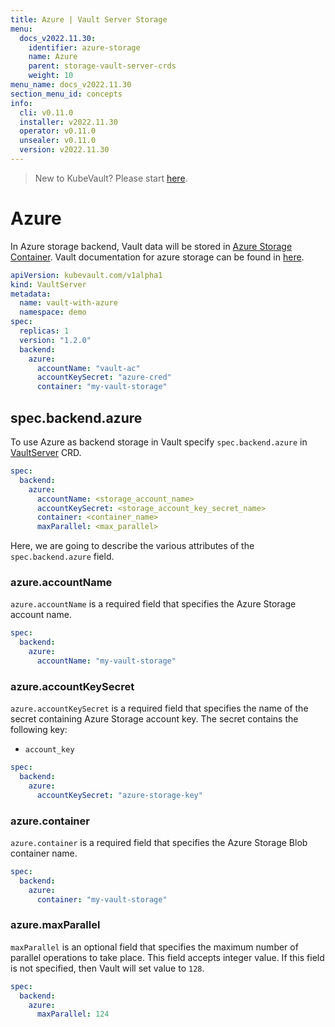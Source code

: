 ```yaml
---
title: Azure | Vault Server Storage
menu:
  docs_v2022.11.30:
    identifier: azure-storage
    name: Azure
    parent: storage-vault-server-crds
    weight: 10
menu_name: docs_v2022.11.30
section_menu_id: concepts
info:
  cli: v0.11.0
  installer: v2022.11.30
  operator: v0.11.0
  unsealer: v0.11.0
  version: v2022.11.30
---
```


> New to KubeVault? Please start [here](/docs/v2022.11.30/concepts/README).

# Azure

In Azure storage backend, Vault data will be stored in [Azure Storage Container](https://azure.microsoft.com/en-us/services/storage/). Vault documentation for azure storage can be found in [here](https://www.vaultproject.io/docs/configuration/storage/azure.html).

```yaml
apiVersion: kubevault.com/v1alpha1
kind: VaultServer
metadata:
  name: vault-with-azure
  namespace: demo
spec:
  replicas: 1
  version: "1.2.0"
  backend:
    azure:
      accountName: "vault-ac"
      accountKeySecret: "azure-cred"
      container: "my-vault-storage"
```

## spec.backend.azure

To use Azure as backend storage in Vault specify `spec.backend.azure` in [VaultServer](/docs/v2022.11.30/concepts/vault-server-crds/vaultserver) CRD.

```yaml
spec:
  backend:
    azure:
      accountName: <storage_account_name>
      accountKeySecret: <storage_account_key_secret_name>
      container: <container_name>
      maxParallel: <max_parallel>
```

Here, we are going to describe the various attributes of the `spec.backend.azure` field.

### azure.accountName

`azure.accountName` is a required field that specifies the Azure Storage account name.

```yaml
spec:
  backend:
    azure:
      accountName: "my-vault-storage"
```

### azure.accountKeySecret

`azure.accountKeySecret` is a required field that specifies the name of the secret containing Azure Storage account key. The secret contains the following key:

- `account_key`

```yaml
spec:
  backend:
    azure:
      accountKeySecret: "azure-storage-key"
```

### azure.container

`azure.container` is a required field that specifies the Azure Storage Blob container name.

```yaml
spec:
  backend:
    azure:
      container: "my-vault-storage"
```

### azure.maxParallel

`maxParallel` is an optional field that specifies the maximum number of parallel operations to take place. This field accepts integer value. If this field is not specified, then Vault will set value to `128`.

```yaml
spec:
  backend:
    azure:
      maxParallel: 124
```
